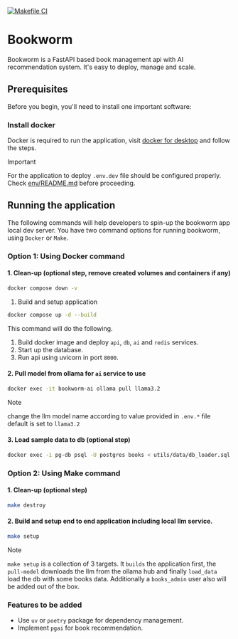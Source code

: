 [![Makefile CI](https://github.com/AshwinNS/bookworm/actions/workflows/main.yml/badge.svg)](https://github.com/AshwinNS/bookworm/actions/workflows/main.yml)

# Bookworm
Bookworm is a FastAPI based book management api with AI recommendation system. It's easy to deploy, manage and scale.

## Prerequisites

Before you begin, you'll need to install one important software:

### Install docker
Docker is required to run the application, visit [docker for desktop](https://www.docker.com/products/docker-desktop/) and follow the steps.

> [!IMPORTANT]
> For the application to deploy `.env.dev` file should be configured properly. Check [env/README.md](env/README.md) before proceeding.

## Running the application

The following commands will help developers to spin-up the bookworm app local dev server. You have two command options for running bookworm, using `Docker` or `Make`.

### Option 1: Using Docker command

#### 1. Clean-up (optional step, remove created volumes and containers if any)

```bash
docker compose down -v
```

1. Build and setup application
```bash
docker compose up -d --build
```

This command will do the following.
1. Build docker image and deploy `api`, `db`, `ai` and `redis` services.
2. Start up the database.
3. Run api using uvicorn in port `8000`.

#### 2. Pull model from ollama for `ai` service to use
```bash
docker exec -it bookworm-ai ollama pull llama3.2
```
> [!NOTE]
>  change the llm model name according to value provided in `.env.*` file default is set to `llama3.2`

#### 3. Load sample data to db (optional step)
```bash
docker exec -i pg-db psql -U postgres books < utils/data/db_loader.sql
```


### Option 2: Using Make command

#### 1. Clean-up (optional step)
```bash
make destroy
```

#### 2. Build and setup end to end application including local llm service.
```bash
make setup
```

> [!NOTE]
> `make setup` is a collection of 3 targets. It `builds` the application first, the `pull-model` downloads the llm from the ollama hub and finally `load_data` load the db with some books data. Additionally a `books_admin` user also will be added out of the box.

### Features to be added

- Use `uv` or `poetry` package for dependency management.
- Implement `pgai` for book recommendation.
